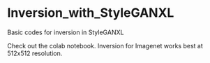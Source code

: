 # Inversion_with_StyleGANXL
Basic codes for inversion in StyleGANXL


Check out the colab notebook. Inversion for Imagenet works best at 512x512 resolution. 
